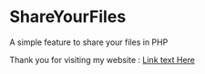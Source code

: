 # ShareYourFiles

A simple feature to share your files in PHP

Thank you for visiting my website : [Link text Here](https://zak-bouhou.com)
